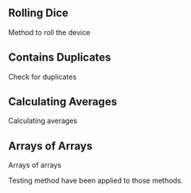 ## Rolling Dice
Method to roll the device

## Contains Duplicates
Check for duplicates

## Calculating Averages
Calculating averages


## Arrays of Arrays
Arrays of arrays

Testing method have been applied to those methods.
